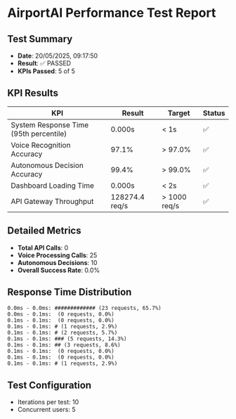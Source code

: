 # AirportAI Performance Test Report

## Test Summary

- **Date**: 20/05/2025, 09:17:50
- **Result**: ✅ PASSED
- **KPIs Passed**: 5 of 5

## KPI Results

| KPI | Result | Target | Status |
|-----|--------|--------|--------|
| System Response Time (95th percentile) | 0.000s | < 1s | ✅ |
| Voice Recognition Accuracy | 97.1% | > 97.0% | ✅ |
| Autonomous Decision Accuracy | 99.4% | > 99.0% | ✅ |
| Dashboard Loading Time | 0.000s | < 2s | ✅ |
| API Gateway Throughput | 128274.4 req/s | > 1000 req/s | ✅ |

## Detailed Metrics

- **Total API Calls**: 0
- **Voice Processing Calls**: 25
- **Autonomous Decisions**: 10
- **Overall Success Rate**: 0.0%

## Response Time Distribution

```
0.0ms - 0.0ms: ############# (23 requests, 65.7%)
0.0ms - 0.1ms:  (0 requests, 0.0%)
0.1ms - 0.1ms:  (0 requests, 0.0%)
0.1ms - 0.1ms: # (1 requests, 2.9%)
0.1ms - 0.1ms: # (2 requests, 5.7%)
0.1ms - 0.1ms: ### (5 requests, 14.3%)
0.1ms - 0.1ms: ## (3 requests, 8.6%)
0.1ms - 0.1ms:  (0 requests, 0.0%)
0.1ms - 0.1ms:  (0 requests, 0.0%)
0.1ms - 0.1ms: # (1 requests, 2.9%)
```

## Test Configuration

- Iterations per test: 10
- Concurrent users: 5

